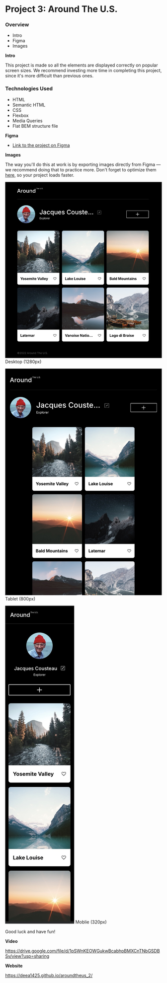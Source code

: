 # Project 3: Around The U.S.

### Overview  

* Intro  
* Figma  
* Images  
  
**Intro**
  
This project is made so all the elements are displayed correctly on popular screen sizes. We recommend investing more time in completing this project, since it's more difficult than previous ones.  

 ### Technologies Used
 * HTML
 * Semantic HTML
 * CSS
 * Flexbox
 * Media Queries
 * Flat BEM structure file


**Figma**  
  
* [Link to the project on Figma](https://www.figma.com/file/ii4xxsJ0ghevUOcssTlHZv/Sprint-3%3A-Around-the-US?node-id=0%3A1)  
  
**Images**  
  
The way you'll do this at work is by exporting images directly from Figma — we recommend doing that to practice more. Don't forget to optimize them [here](https://tinypng.com/), so your project loads faster. 


![alt text](./images/Desktop.jpeg)
Desktop (1280px)

![alt text](./images/Tablet.jpeg)
Tablet (800px)

![alt text](./images/Mobile.jpeg)
Moblie (320px)

Good luck and have fun!

**Video**

https://drive.google.com/file/d/1pSWnKEOWGukwBcabhpBMXCnTNbGSDBSv/view?usp=sharing

**Website**

https://deea1425.github.io/aroundtheus_2/